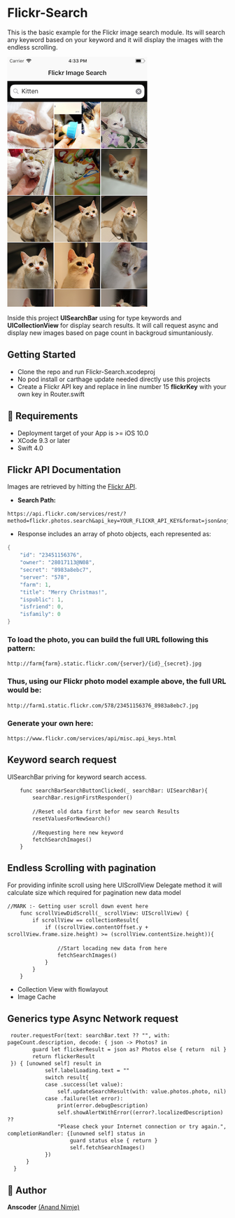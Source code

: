 # Flickr-Search

This is the basic example for the Flickr image search module. Its will search any keyword based on your keyword and 
it will display the images with the endless scrolling.


![](https://github.com/ANSCoder/Flickr-Search/blob/master/Flickr-Search/Assets.xcassets/app_work.imageset/app_works.png?raw=true)

Inside this project **UISearchBar** using for type keywords and **UICollectionView** for display search results.
It will call request async and display new images based on page count in backgroud simuntaniously.

## Getting Started

- Clone the repo and run Flickr-Search.xcodeproj
- No pod install or carthage update needed directly use this projects
- Create a Flickr API key and replace in line number 15 **flickrKey** with your own key in Router.swift 

## 🤔 Requirements

* Deployment target of your App is >= iOS 10.0
* XCode 9.3 or later
* Swift 4.0

## Flickr API Documentation

Images are retrieved by hitting the [Flickr API](https://www.flickr.com/services/api/flickr.photos.search.html).

- **Search Path:**

```
https://api.flickr.com/services/rest/?method=flickr.photos.search&api_key=YOUR_FLICKR_API_KEY&format=json&nojsoncallback=1&safe_search=1&text=KEYWORD
```

- Response includes an array of photo objects, each represented as:

``` swift
{
    "id": "23451156376",
    "owner": "28017113@N08",
    "secret": "8983a8ebc7",
    "server": "578",
    "farm": 1,
    "title": "Merry Christmas!",
    "ispublic": 1,
    "isfriend": 0,
    "isfamily": 0
}
```

### To load the photo, you can build the full URL following this pattern:
```
http://farm{farm}.static.flickr.com/{server}/{id}_{secret}.jpg
```
### Thus, using our Flickr photo model example above, the full URL would be:
```
http://farm1.static.flickr.com/578/23451156376_8983a8ebc7.jpg
```
### Generate your own here:
```
https://www.flickr.com/services/api/misc.api_keys.html
```

## Keyword search request
UISearchBar priving for keyword search access.

```
    func searchBarSearchButtonClicked(_ searchBar: UISearchBar){
        searchBar.resignFirstResponder()
        
        //Reset old data first befor new search Results
        resetValuesForNewSearch()
        
        //Requesting here new keyword
        fetchSearchImages()
    }
```



## Endless Scrolling with pagination
For providing infinite scroll using here UIScrollView Delegate method it will calculate size which required for pagination 
new data model

```
//MARK :- Getting user scroll down event here
    func scrollViewDidScroll(_ scrollView: UIScrollView) {
        if scrollView == collectionResult{
            if ((scrollView.contentOffset.y + scrollView.frame.size.height) >= (scrollView.contentSize.height)){
                
                //Start locading new data from here
                fetchSearchImages()
            }
        }
    }
```


- Collection View with flowlayout
- Image Cache

## Generics type Async Network request 

```
 router.requestFor(text: searchBar.text ?? "", with: pageCount.description, decode: { json -> Photos? in
        guard let flickerResult = json as? Photos else { return  nil }
        return flickerResult
 }) { [unowned self] result in
            self.labelLoading.text = ""
            switch result{
            case .success(let value):
                self.updateSearchResult(with: value.photos.photo, nil)
            case .failure(let error):
                print(error.debugDescription)
                self.showAlertWithError((error?.localizedDescription) ??
                "Please check your Internet connection or try again.", completionHandler: {[unowned self] status in
                    guard status else { return }
                    self.fetchSearchImages()
            })
      }
  }
```


## 👤 Author

**Anscoder** [(Anand Nimje)](https://twitter.com/anand8402) 



